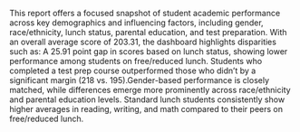 This report offers a focused snapshot of student academic performance across key demographics and influencing factors, including gender, race/ethnicity, lunch status, parental education, and test preparation.
With an overall average score of 203.31, the dashboard highlights disparities such as: A 25.91 point gap in scores based on lunch status, showing lower performance among students on free/reduced lunch. Students who completed a test prep course outperformed those who didn’t by a significant margin (218 vs. 195).Gender-based performance is closely matched, while differences emerge more prominently across race/ethnicity and parental education levels. Standard lunch students consistently show higher averages in reading, writing, and math compared to their peers on free/reduced lunch.
